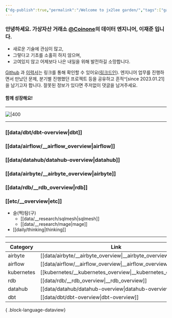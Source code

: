 ```yaml
---
{"dg-publish":true,"permalink":"/Welcome to jx2lee garden/","tags":["gardenEntry"],"dgShowBacklinks":false,"dgShowLocalGraph":false,"dgShowFileTree":false,"dgShowToc":false,"dgLinkPreview":false,"dgShowTags":false,"created":"","updated":""}
---
```



### 안녕하세요. 가상자산 거래소 [@Coinone](https://coinone.co.kr/)의 데이터 엔지니어, 이재준 입니다.

- 새로운 기술에 관심이 많고,
- 그렇다고 기초를 소홀히 하지 않으며,
- 고여있지 않고 어제보다 나은 내일을 위해 발전하길 소망합니다.

[Github](https://github.com/jx2lee) 과 [이력서](https://jx2lee.github.io/resume/)는 링크를 통해 확인할 수 있어요([링크드인](https://www.linkedin.com/in/jx2lee/)). 엔지니어 업무를 진행하면서 만났던 문제, 분기별 진행했던 프로젝트 등을 공유하고 흔적^[since 2023.01.21]을 남기고자 합니다. 잘못된 정보가 있다면 주저없이 댓글을 남겨주세요. 

#### 함께 성장해요!

---

![|400](https://i.imgur.com/7dlsgVl.jpg|100)

---

### [[data/dbt/dbt-overview\|dbt]]


### [[data/airflow/__airflow_overview\|airflow]]


### [[data/datahub/datahub-overview\|datahub]]


### [[data/airbyte/__airbyte_overview\|airbyte]]


### [[data/rdb/__rdb_overview\|rdb]]


### [[etc/__overview\|etc]]


- 슬(쩍)탐(구)
    - [[data/__research/sqlmesh\|sqlmesh]]
    - [[data/__research/mage\|mage]]
- [[daily/thinking\|thinking]]


---

| Category   | Link                                                           |
| ---------- | -------------------------------------------------------------- |
| airbyte    | [[data/airbyte/__airbyte_overview\|__airbyte_overview]]     |
| airflow    | [[data/airflow/__airflow_overview\|__airflow_overview]]     |
| kubernetes | [[kubernetes/__kubernetes_overview\|__kubernetes_overview]] |
| rdb        | [[data/rdb/__rdb_overview\|__rdb_overview]]                 |
| datahub    | [[data/datahub/datahub-overview\|datahub-overview]]         |
| dbt        | [[data/dbt/dbt-overview\|dbt-overview]]                     |

{ .block-language-dataview}
